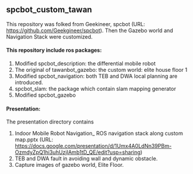 ## spcbot_custom_tawan
This repository was folked from Geekineer, spcbot (URL: https://github.com/Geekgineer/spcbot).
Then the Gazebo world and Navigation Stack were customized.

#### This repository include ros packages:
1) Modified spcbot_description: the differential mobile robot 
2) The original of tawanbot_gazebo: the custom world: elite house floor 1
3) Modified spcbot_navigation: both TEB and DWA local planning are introduced.
4) spcbot_slam: the package which contain slam mapping generator
5) Modified spcbot_gazebo

#### Presentation:
The presentation directory contains
1) Indoor Mobile Robot Navigation_ ROS navigation stack along custom map.pptx
   (URL: https://docs.google.com/presentation/d/1Umx4A0LdNn39PBm-OzmdyZpQ1hi3uhUzjIAmb1tD_QE/edit?usp=sharing)
2) TEB and DWA fault in avoiding wall and dynamic obstacle.
3) Capture images of gazebo world, Elite Floor.
